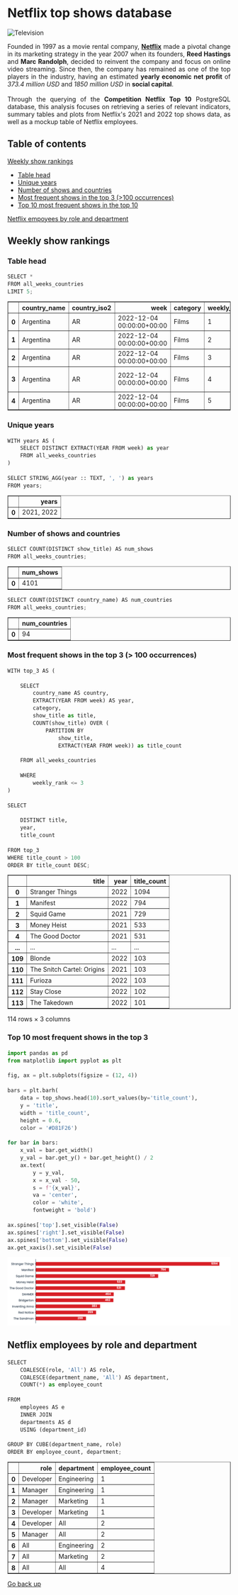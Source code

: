 # Netflix top shows database<a id="title"></a>

<img src="https://images.unsplash.com/photo-1560169897-fc0cdbdfa4d5?w=500&auto=format&fit=crop&q=60&ixlib=rb-4.0.3&ixid=M3wxMjA3fDB8MHxzZWFyY2h8OHx8dHYlMjBzaG93c3xlbnwwfHwwfHx8MA%3D%3D" alt="Television" />
<br/>
<p style="text-align:justify">
Founded in 1997 as a movie rental company, <a href= "https://www.netflix.com/browse"><strong>Netflix</strong></a> made a pivotal change in its marketing strategy in the year 2007 when its founders, <strong>Reed Hastings</strong> and <strong>Marc Randolph</strong>, decided to reinvent the company and focus on online video streaming. Since then, the company has remained as one of the top players in the industry, having an estimated <strong>yearly economic net profit</strong> of <em>373.4 million USD</em> and <em>1850 million USD</em> in <strong>social capital</strong>.
<br/>
<br/>	
Through the querying of the <strong>Competition Netflix Top 10</strong> PostgreSQL database, this analysis focuses on retrieving a series of relevant indicators, summary tables and plots from Netflix's 2021 and 2022 top shows data, as well as a mockup table of Netflix employees.
</p>

## Table of contents
[Weekly show rankings](#rankings)
<br/>
- [Table head](#head)
- [Unique years](#years)
- [Number of shows and countries](#nums)
- [Most frequent shows in the top 3 (>100 occurrences)](#>100)
- [Top 10 most frequent shows in the top 10](#top10)

[Netflix empoyees by role and department](#employees)

## Weekly show rankings<a id="rankings"></a>

### Table head<a id="head"></a>


```python
SELECT *
FROM all_weeks_countries
LIMIT 5;
```




<div>
<style scoped>
    .dataframe tbody tr th:only-of-type {
        vertical-align: middle;
    }

    .dataframe tbody tr th {
        vertical-align: top;
    }

    .dataframe thead th {
        text-align: right;
    }
</style>
<table border="1" class="dataframe">
  <thead>
    <tr style="text-align: right;">
      <th></th>
      <th>country_name</th>
      <th>country_iso2</th>
      <th>week</th>
      <th>category</th>
      <th>weekly_rank</th>
      <th>show_title</th>
      <th>season_title</th>
      <th>cumulative_weeks_in_top_10</th>
    </tr>
  </thead>
  <tbody>
    <tr>
      <th>0</th>
      <td>Argentina</td>
      <td>AR</td>
      <td>2022-12-04 00:00:00+00:00</td>
      <td>Films</td>
      <td>1</td>
      <td>Troll</td>
      <td>N/A</td>
      <td>1</td>
    </tr>
    <tr>
      <th>1</th>
      <td>Argentina</td>
      <td>AR</td>
      <td>2022-12-04 00:00:00+00:00</td>
      <td>Films</td>
      <td>2</td>
      <td>My Name Is Vendetta</td>
      <td>N/A</td>
      <td>1</td>
    </tr>
    <tr>
      <th>2</th>
      <td>Argentina</td>
      <td>AR</td>
      <td>2022-12-04 00:00:00+00:00</td>
      <td>Films</td>
      <td>3</td>
      <td>The Swimmers</td>
      <td>N/A</td>
      <td>2</td>
    </tr>
    <tr>
      <th>3</th>
      <td>Argentina</td>
      <td>AR</td>
      <td>2022-12-04 00:00:00+00:00</td>
      <td>Films</td>
      <td>4</td>
      <td>Lady Chatterley's Lover</td>
      <td>N/A</td>
      <td>1</td>
    </tr>
    <tr>
      <th>4</th>
      <td>Argentina</td>
      <td>AR</td>
      <td>2022-12-04 00:00:00+00:00</td>
      <td>Films</td>
      <td>5</td>
      <td>Hunter Killer</td>
      <td>N/A</td>
      <td>1</td>
    </tr>
  </tbody>
</table>
</div>



### Unique years<a id="years"></a>


```python
WITH years AS (
	SELECT DISTINCT EXTRACT(YEAR FROM week) as year
	FROM all_weeks_countries
)

SELECT STRING_AGG(year :: TEXT, ', ') as years
FROM years;
```




<div>
<style scoped>
    .dataframe tbody tr th:only-of-type {
        vertical-align: middle;
    }

    .dataframe tbody tr th {
        vertical-align: top;
    }

    .dataframe thead th {
        text-align: right;
    }
</style>
<table border="1" class="dataframe">
  <thead>
    <tr style="text-align: right;">
      <th></th>
      <th>years</th>
    </tr>
  </thead>
  <tbody>
    <tr>
      <th>0</th>
      <td>2021, 2022</td>
    </tr>
  </tbody>
</table>
</div>



### Number of shows and countries<a id="nums"></a>


```python
SELECT COUNT(DISTINCT show_title) AS num_shows
FROM all_weeks_countries;
```




<div>
<style scoped>
    .dataframe tbody tr th:only-of-type {
        vertical-align: middle;
    }

    .dataframe tbody tr th {
        vertical-align: top;
    }

    .dataframe thead th {
        text-align: right;
    }
</style>
<table border="1" class="dataframe">
  <thead>
    <tr style="text-align: right;">
      <th></th>
      <th>num_shows</th>
    </tr>
  </thead>
  <tbody>
    <tr>
      <th>0</th>
      <td>4101</td>
    </tr>
  </tbody>
</table>
</div>




```python
SELECT COUNT(DISTINCT country_name) AS num_countries
FROM all_weeks_countries;
```




<div>
<style scoped>
    .dataframe tbody tr th:only-of-type {
        vertical-align: middle;
    }

    .dataframe tbody tr th {
        vertical-align: top;
    }

    .dataframe thead th {
        text-align: right;
    }
</style>
<table border="1" class="dataframe">
  <thead>
    <tr style="text-align: right;">
      <th></th>
      <th>num_countries</th>
    </tr>
  </thead>
  <tbody>
    <tr>
      <th>0</th>
      <td>94</td>
    </tr>
  </tbody>
</table>
</div>



### Most frequent shows in the top 3 (> 100 occurrences)<a id=">100"></a>


```python
WITH top_3 AS (
	
	SELECT
		country_name AS country,
		EXTRACT(YEAR FROM week) AS year,
		category,
		show_title as title,
		COUNT(show_title) OVER (
			PARTITION BY
				show_title,
				EXTRACT(YEAR FROM week)) as title_count
	
	FROM all_weeks_countries
	
	WHERE
		weekly_rank <= 3
)

SELECT

	DISTINCT title,
	year,
	title_count
	
FROM top_3
WHERE title_count > 100
ORDER BY title_count DESC;
```




<div>
<style scoped>
    .dataframe tbody tr th:only-of-type {
        vertical-align: middle;
    }

    .dataframe tbody tr th {
        vertical-align: top;
    }

    .dataframe thead th {
        text-align: right;
    }
</style>
<table border="1" class="dataframe">
  <thead>
    <tr style="text-align: right;">
      <th></th>
      <th>title</th>
      <th>year</th>
      <th>title_count</th>
    </tr>
  </thead>
  <tbody>
    <tr>
      <th>0</th>
      <td>Stranger Things</td>
      <td>2022</td>
      <td>1094</td>
    </tr>
    <tr>
      <th>1</th>
      <td>Manifest</td>
      <td>2022</td>
      <td>794</td>
    </tr>
    <tr>
      <th>2</th>
      <td>Squid Game</td>
      <td>2021</td>
      <td>729</td>
    </tr>
    <tr>
      <th>3</th>
      <td>Money Heist</td>
      <td>2021</td>
      <td>533</td>
    </tr>
    <tr>
      <th>4</th>
      <td>The Good Doctor</td>
      <td>2021</td>
      <td>531</td>
    </tr>
    <tr>
      <th>...</th>
      <td>...</td>
      <td>...</td>
      <td>...</td>
    </tr>
    <tr>
      <th>109</th>
      <td>Blonde</td>
      <td>2022</td>
      <td>103</td>
    </tr>
    <tr>
      <th>110</th>
      <td>The Snitch Cartel: Origins</td>
      <td>2021</td>
      <td>103</td>
    </tr>
    <tr>
      <th>111</th>
      <td>Furioza</td>
      <td>2022</td>
      <td>103</td>
    </tr>
    <tr>
      <th>112</th>
      <td>Stay Close</td>
      <td>2022</td>
      <td>102</td>
    </tr>
    <tr>
      <th>113</th>
      <td>The Takedown</td>
      <td>2022</td>
      <td>101</td>
    </tr>
  </tbody>
</table>
<p>114 rows × 3 columns</p>
</div>



### Top 10 most frequent shows in the top 3<a id="top10"></a>


```python
import pandas as pd
from matplotlib import pyplot as plt

fig, ax = plt.subplots(figsize = (12, 4))

bars = plt.barh(
    data = top_shows.head(10).sort_values(by='title_count'),
    y = 'title',
    width = 'title_count',
    height = 0.6,
    color = '#D81F26')

for bar in bars:
    x_val = bar.get_width()
    y_val = bar.get_y() + bar.get_height() / 2
    ax.text(
        y = y_val,
        x = x_val - 50,
        s = f'{x_val}',
        va = 'center',
        color = 'white',
        fontweight = 'bold')

ax.spines['top'].set_visible(False)
ax.spines['right'].set_visible(False)
ax.spines['bottom'].set_visible(False)
ax.get_xaxis().set_visible(False)
```


    
![png](notebook_files/notebook_14_0.png)
    


## Netflix employees by role and department<a id="employees"></a>


```python
SELECT
	COALESCE(role, 'All') AS role,
	COALESCE(department_name, 'All') AS department,
	COUNT(*) as employee_count

FROM
	employees AS e
	INNER JOIN
	departments AS d
	USING (department_id)
	
GROUP BY CUBE(department_name, role)
ORDER BY employee_count, department;
```




<div>
<style scoped>
    .dataframe tbody tr th:only-of-type {
        vertical-align: middle;
    }

    .dataframe tbody tr th {
        vertical-align: top;
    }

    .dataframe thead th {
        text-align: right;
    }
</style>
<table border="1" class="dataframe">
  <thead>
    <tr style="text-align: right;">
      <th></th>
      <th>role</th>
      <th>department</th>
      <th>employee_count</th>
    </tr>
  </thead>
  <tbody>
    <tr>
      <th>0</th>
      <td>Developer</td>
      <td>Engineering</td>
      <td>1</td>
    </tr>
    <tr>
      <th>1</th>
      <td>Manager</td>
      <td>Engineering</td>
      <td>1</td>
    </tr>
    <tr>
      <th>2</th>
      <td>Manager</td>
      <td>Marketing</td>
      <td>1</td>
    </tr>
    <tr>
      <th>3</th>
      <td>Developer</td>
      <td>Marketing</td>
      <td>1</td>
    </tr>
    <tr>
      <th>4</th>
      <td>Developer</td>
      <td>All</td>
      <td>2</td>
    </tr>
    <tr>
      <th>5</th>
      <td>Manager</td>
      <td>All</td>
      <td>2</td>
    </tr>
    <tr>
      <th>6</th>
      <td>All</td>
      <td>Engineering</td>
      <td>2</td>
    </tr>
    <tr>
      <th>7</th>
      <td>All</td>
      <td>Marketing</td>
      <td>2</td>
    </tr>
    <tr>
      <th>8</th>
      <td>All</td>
      <td>All</td>
      <td>4</td>
    </tr>
  </tbody>
</table>
</div>



[Go back up](#title)
